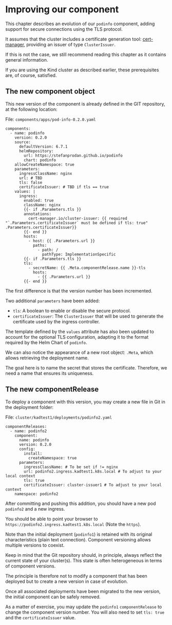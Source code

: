 # Improving our component

This chapter describes an evolution of our `podinfo` component, adding support for secure connections using the 
TLS protocol.

It assumes that the cluster includes a certificate generation tool: [cert-manager](https://cert-manager.io/), providing an issuer of type `ClusterIssuer`.

If this is not the case, we still recommend reading this chapter as it contains general information.

If you are using the Kind cluster as described earlier, these prerequisites are, of course, satisfied.

## The new component object

This new version of the component is already defined in the GIT repository, at the following location:

File: `components/apps/pod-info-0.2.0.yaml`

```
components:
  - name: podinfo
    version: 0.2.0
    source:
      defaultVersion: 6.7.1
      helmRepository:
        url: https://stefanprodan.github.io/podinfo
        chart: podinfo
    allowCreateNamespace: true
    parameters:
      ingressClassName: nginx
      url: # TBD
      tls: false
      certificateIssuer: # TBD if tls == true
    values: |
      ingress:
        enabled: true
        className: nginx
        {{- if .Parameters.tls }}
        annotations:
          cert-manager.io/cluster-issuer: {{ required "`.Parameters.certificateIssuer` must be defined if tls: true" .Parameters.certificateIssuer}}
        {{- end }}
        hosts:
          - host: {{ .Parameters.url }}
            paths:
              - path: /
                pathType: ImplementationSpecific
        {{- if .Parameters.tls }}
        tls:
          - secretName: {{ .Meta.componentRelease.name }}-tls
            hosts:
              - {{ .Parameters.url }}
        {{- end }}
```

The first difference is that the version number has been incremented.

Two additional `parameters` have been added:

- `tls`: A boolean to enable or disable the secure protocol.
- `certificateIssuer`: The `ClusterIssuer` that will be used to generate the certificate used by the ingress controller.

The template defined by the `values` attribute has also been updated to account for the optional TLS configuration, 
adapting it to the format required by the Helm Chart of `podinfo`.

We can also notice the appearance of a new root object: `.Meta`, which allows retrieving the deployment name.

The goal here is to name the secret that stores the certificate. Therefore, we need a name that ensures its uniqueness.

## The new componentRelease

To deploy a component with this version, you may create a new file in Git in the deployment folder:

File: `cluster/kadtest1/deployments/podinfo2.yaml`
```
componentReleases:
  - name: podinfo2
    component:
      name: podinfo
      version: 0.2.0
      config:
        install:
          createNamespace: true
      parameters:
        ingressClassName: # To be set if != nginx
        url: podinfo2.ingress.kadtest1.k8s.local # To adjust to your local context
        tls: true
        certificateIssuer: cluster-issuer1 # To adjust to your local context
    namespace: podinfo2
```

After committing and pushing this addition, you should have a new pod `podinfo2` and a new ingress.

You should be able to point your browser to `https://podinfo2.ingress.kadtest1.k8s.local` (Note the `https`).

Note than the initial deployment (`podinfo1`) is retained with its original characteristics (plain text connection). 
Component versioning allows multiple versions to coexist.

Keep in mind that the Git repository should, in principle, always reflect the current state of your cluster(s). 
This state is often heterogeneous in terms of component versions.

The principle is therefore not to modify a component that has been deployed but to create a new version in case of evolution.

Once all associated deployments have been migrated to the new version, the initial component can be safely removed.

As a matter of exercise, you may update the `podinfo1` `componentRelease` to change the component version number. 
You will also need to set `tls: true` and the `certificateIssuer` value.




